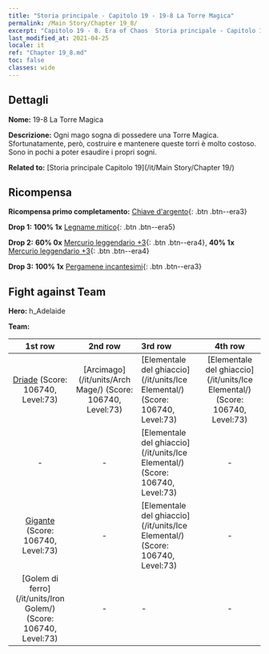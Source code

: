 ```yaml
---
title: "Storia principale - Capitolo 19 - 19-8 La Torre Magica"
permalink: /Main Story/Chapter 19_8/
excerpt: "Capitolo 19 - 8. Era of Chaos  Storia principale - Capitolo 19_8. 19-8 La Torre Magica"
last_modified_at: 2021-04-25
locale: it
ref: "Chapter 19_8.md"
toc: false
classes: wide
---
```


## Dettagli

 **Nome:** 19-8 La Torre Magica

 **Descrizione:** Ogni mago sogna di possedere una Torre Magica. Sfortunatamente, però, costruire e mantenere queste torri è molto costoso. Sono in pochi a poter esaudire i propri sogni.

 **Related to:** [Storia principale Capitolo 19](/it/Main Story/Chapter 19/)

## Ricompensa

 **Ricompensa primo completamento:** [Chiave d'argento](/ItemsIT/con_693/){: .btn .btn--era3}

 **Drop 1:** **100% 1x** [Legname mitico](/ItemsIT/mat_62/){: .btn .btn--era5}

 **Drop 2:** **60% 0x** [Mercurio leggendario +3](/ItemsIT/mat_56/){: .btn .btn--era4}, **40% 1x** [Mercurio leggendario +3](/ItemsIT/mat_56/){: .btn .btn--era4}

 **Drop 3:** **100% 1x** [Pergamene incantesimi](/ItemsIT/con_694/){: .btn .btn--era3}


## Fight against Team
 **Hero:** h_Adelaide

 **Team:**


  | 1st row | 2nd row | 3rd row | 4th row |
  |:----:|:----:|:----|:----:|
  | [Driade](/it/units/Sprite/) (Score: 106740, Level:73)  | [Arcimago](/it/units/Arch Mage/) (Score: 106740, Level:73)  | [Elementale del ghiaccio](/it/units/Ice Elemental/) (Score: 106740, Level:73)  | [Elementale del ghiaccio](/it/units/Ice Elemental/) (Score: 106740, Level:73)  |
  | - | - | [Elementale del ghiaccio](/it/units/Ice Elemental/) (Score: 106740, Level:73)  | - |
  | [Gigante](/it/units/Giant/) (Score: 106740, Level:73)  | - | [Elementale del ghiaccio](/it/units/Ice Elemental/) (Score: 106740, Level:73)  | - |
  | [Golem di ferro](/it/units/Iron Golem/) (Score: 106740, Level:73)  | - | - | - |


